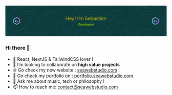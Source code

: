 ![Header](./github-header-image.png) 

### Hi there 👋

- 🌱 React, NextJS & TailwindCSS lover !
- 👯 I’m looking to collaborate on **high value projects**
- 🌐 Go check my new website : [seawebstudio.com](https://seawebstudio.com)  !
- 🎨 Go check my portfolio on : [portfolio.seawebstudio.com](https://seawebstudio.com)
- 💬 Ask me about music, tech or philosophy !
- 📫 How to reach me: contact@seawebstudio.com

<!--
**beseb/beseb** is a ✨ _special_ ✨ repository because its `README.md` (this file) appears on your GitHub profile.

Here are some ideas to get you started:

- 🔭 I’m currently working on ...
- 🌱 I’m currently learning ...
- 👯 I’m looking to collaborate on ...
- 🤔 I’m looking for help with ...
- 💬 Ask me about ...
- 📫 How to reach me: ...
- 😄 Pronouns: ...
- ⚡ Fun fact: ...
-->
